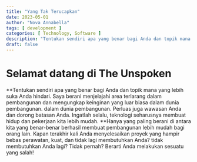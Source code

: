 ```yaml
---
title: "Yang Tak Terucapkan"
date: 2023-05-01
author: "Nova Annabella"
tags: [ development ]
categories: [ Technology, Software ]
description: "Tentukan sendiri apa yang benar bagi Anda dan topik mana yang lebih suka Anda hindari"
draft: false
---
```



# Selamat datang di The Unspoken

**Tentukan sendiri apa yang benar bagi Anda dan topik mana yang lebih suka Anda hindari. Saya berani menjelajahi area
terlarang dalam pembangunan dan mengungkap keinginan yang luar biasa dalam dunia pembangunan. dalam dunia pembangunan.
Perluas juga wawasan Anda dan dorong batasan Anda. Ingatlah selalu, teknologi seharusnya membuat hidup dan pekerjaan
kita lebih mudah. **Hanya yang paling berani di antara kita yang benar-benar berhasil membuat pembangunan lebih mudah
bagi orang lain. Kapan terakhir kali Anda menyelesaikan proyek yang hampir bebas perawatan, kuat, dan tidak lagi
membutuhkan Anda? tidak membutuhkan Anda lagi? Tidak pernah? Berarti Anda melakukan sesuatu yang salah!
